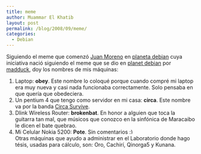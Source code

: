 ```yaml
---
title: meme
author: Muammar El Khatib
layout: post
permalink: /blog/2008/09/meme/
categories:
  - Debian
---
```

Siguiendo el meme que comenzó [Juan Moreno][1] en [planeta debian][2] cuya iniciativa nació siguiendo el meme que se dio en [planet debian][3] por [madduck][4], doy los nombres de mis máquinas:  
1) Laptop: **obey**. Este nombre lo coloqué porque cuando compré mi laptop era muy nueva y casi nada funcionaba correctamente. Solo pensaba en que quería que obedeciera.  
2) Un pentium 4 que tengo como servidor en mi casa: **circa**. Este nombre va por la banda [Circa Survive][5].  
3) Dlink Wireless Router: **brokenbat**. En honor a alguien que toca la guitarra tan mal, que músicos que conozco en la sinfónica de Maracaibo le dicen el bate quebrao.  
4) Mi Celular Nokia 5200: **Pote**. Sin comentarios <img src="http://muammar.me/blog/wp-includes/images/smilies/simple-smile.png" alt=":)" class="wp-smiley" style="height: 1em; max-height: 1em;" />  
Otras máquinas que ayudo a administrar en el Laboratorio donde hago tésis, usadas para cálculo, son: Oro, Cachirí, Qinorga5 y Kunana.

 [1]: http://blog.0x29.com.ve/?p=94
 [2]: http://planeta.debian.net
 [3]: http://planet.debian.org
 [4]: http://madduck.net/blog/2008.09.11:host-naming-theme/
 [5]: http://en.wikipedia.org/wiki/Circa_Survive